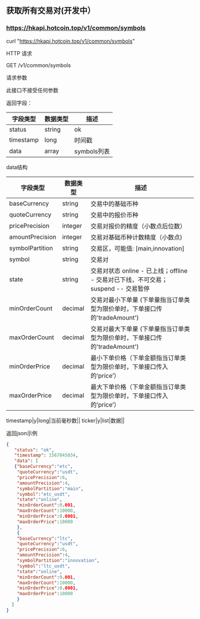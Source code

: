 ## 获取所有交易对(开发中）
### https://hkapi.hotcoin.top/v1/common/symbols
curl "https://hkapi.hotcoin.top/v1/common/symbols"

HTTP 请求

GET /v1/common/symbols

请求参数

此接口不接受任何参数

返回字段：

字段类型|数据类型|描述
------------- | ------------- |  ------------- 
status|string|ok
timestamp|long|时间戳
data|array|symbols列表


data结构

字段类型|数据类型|描述
------------- | ------------- |  ------------- 
baseCurrency|string|交易中的基础币种
quoteCurrency|string|交易中的报价币种
pricePrecision|integer|交易对报价的精度（小数点后位数）
amountPrecision|integer|交易对基础币种计数精度（小数点)
symbolPartition|string|交易区，可能值: [main,innovation]
symbol|string|交易对
state|string|交易对状态 online - 已上线；offline - 交易对已下线，不可交易；suspend -- 交易暂停
minOrderCount|decimal|交易对最小下单量 (下单量指当订单类型为限价单时，下单接口传的'tradeAmount')
maxOrderCount|decimal|交易对最大下单量 (下单量指当订单类型为限价单时，下单接口传的'tradeAmount')
minOrderPrice|decimal|最小下单价格（下单金额指当订单类型为限价单时，下单接口传入的‘price’）
maxOrderPrice|decimal|最大下单价格（下单金额指当订单类型为限价单时，下单接口传入的‘price’）

timestamp|y|long|当前毫秒数||
ticker|y|list|数据||



返回json示例

```json
{
   "status": "ok",
   "timestamp": 1567045034,
   "data": [
   {"baseCurrency":"etc",
    "quoteCurrency":"usdt",
    "pricePrecision":6,
    "amountPrecision":4,
    "symbolPartition":"main",
    "symbol":"etc_usdt",
    "state":"online",
    "minOrderCount":0.001,
    "maxOrderCount":10000,
    "minOrderPrice":0.0001,
    "maxOrderPrice":10000
    },
    {
    "baseCurrency":"ltc",
    "quoteCurrency":"usdt",
    "pricePrecision":6,
    "amountPrecision":4,
    "symbolPartition":"innovation",
    "symbol":"ltc_usdt",
    "state":"online",
    "minOrderCount":0.001,
    "maxOrderCount":10000,
    "minOrderPrice":0.0001,
    "maxOrderPrice":10000
    }
  ]
}
```

